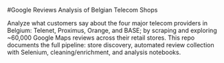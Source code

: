 #Google Reviews Analysis of Belgian Telecom Shops

Analyze what customers say about the four major telecom providers in Belgium: Telenet, Proximus, Orange, and BASE; by scraping and exploring ~60,000 Google Maps reviews across their retail stores. This repo documents the full pipeline: store discovery, automated review collection with Selenium, cleaning/enrichment, and analysis notebooks.

